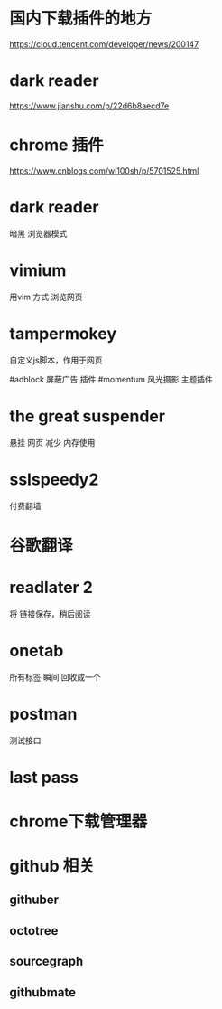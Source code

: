 # 国内下载插件的地方
https://cloud.tencent.com/developer/news/200147

#  dark reader
https://www.jianshu.com/p/22d6b8aecd7e


# chrome 插件

https://www.cnblogs.com/wi100sh/p/5701525.html


# dark reader
暗黑 浏览器模式
# vimium
用vim 方式 浏览网页


# tampermokey
自定义js脚本，作用于网页

#adblock
屏蔽广告 插件
#momentum
风光摄影 主题插件

# the great suspender
悬挂 网页 减少 内存使用

# sslspeedy2
付费翻墙


# 谷歌翻译
# readlater 2
将 链接保存，稍后阅读


# onetab
所有标签 瞬间 回收成一个



# postman 
测试接口


# last pass
# chrome下载管理器


# github 相关
## githuber
## octotree
## sourcegraph
## githubmate
